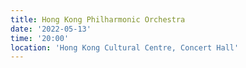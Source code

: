 ```yaml
---
title: Hong Kong Philharmonic Orchestra
date: '2022-05-13'
time: '20:00'
location: 'Hong Kong Cultural Centre, Concert Hall'
---
```

